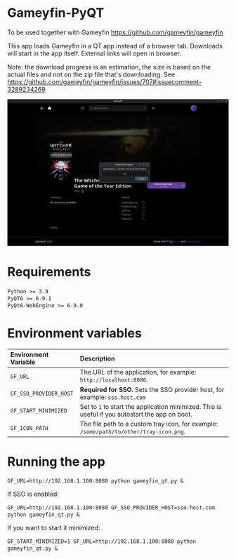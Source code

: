 # Gameyfin-PyQT
To be used together with Gameyfin https://github.com/gameyfin/gameyfin

This app loads Gameyfin in a QT app instead of a browser tab.
Downloads will start in the app itself. External links will open in browser.

Note: the download progress is an estimation, the size is based on the actual files and not on the zip file that's downloading. 
See https://github.com/gameyfin/gameyfin/issues/707#issuecomment-3289234269

![preview.png](preview.png)
# Requirements
```
Python >= 3.9
PyQT6 >= 6.9.1
PyQt6-WebEngine >= 6.9.0
```

# Environment variables
| Environment Variable | Description                                                                                                              |
| :--- |:-------------------------------------------------------------------------------------------------------------------------|
| `GF_URL` | The URL of the application, for example: `http://localhost:8080`.                                                        |
| `GF_SSO_PROVIDER_HOST` | **Required for SSO.** Sets the SSO provider host, for example: `sso.host.com` |
| `GF_START_MINIMIZED` | Set to `1` to start the application minimized. This is useful if you autostart the app on boot.                          |
| `GF_ICON_PATH` | The file path to a custom tray icon, for example: `/some/path/to/other/tray-icon.png`.                                   |

# Running the app

```commandline
GF_URL=http://192.168.1.100:8080 python gameyfin_qt.py &
```
If SSO is enabled:
```commandline
GF_URL=http://192.168.1.100:8080 GF_SSO_PROVIDER_HOST=sso.host.com python gameyfin_qt.py &
```
If you want to start it minimized:
```commandline
GF_START_MINIMIZED=1 GF_URL=http://192.168.1.100:8080 python gameyfin_qt.py &
```
